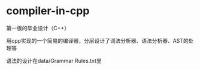 # compiler-in-cpp

第一版的毕业设计（C++）

用cpp实现的一个简易的编译器，分层设计了词法分析器、语法分析器、AST的处理等

语法的设计在data/Grammar Rules.txt里
